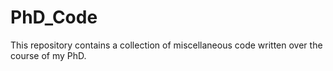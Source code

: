 # PhD_Code
 This repository contains a collection of miscellaneous code written over the course of my PhD.
